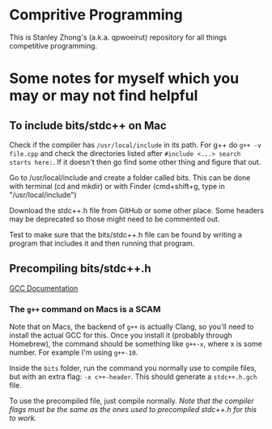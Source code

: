 # Compritive Programming

This is Stanley Zhong's (a.k.a. qpwoeirut) repository for all things competitive programming.


# Some notes for myself which you may or may not find helpful

## To include bits/stdc++ on Mac

Check if the compiler has `/usr/local/include` in its path.
For g++ do `g++ -v file.cpp` and check the directories listed after `#include <...> search starts here:`.
If it doesn't then go find some other thing and figure that out.

Go to /usr/local/include and create a folder called bits.
This can be done with terminal (cd and mkdir) or with Finder (cmd+shift+g, type in "/usr/local/include")

Download the stdc++.h file from GitHub or some other place. Some headers may be deprecated so those might need to be commented out.

Test to make sure that the bits/stdc++.h file can be found by writing a program that includes it and then running that program.


## Precompiling bits/stdc++.h

[GCC Documentation](https://gcc.gnu.org/onlinedocs/libstdc++/manual/using_headers.html)


### The `g++` command on Macs is a SCAM
Note that on Macs, the backend of `g++` is actually Clang, so you'll need to install the actual GCC for this.
Once you install it (probably through Homebrew), the command should be something like `g++-x`, where x is some number.
For example I'm using `g++-10`.

Inside the `bits` folder, run the command you normally use to compile files, but with an extra flag: `-x c++-header`.
This should generate a `stdc++.h.gch` file.

To use the precompiled file, just compile normally.
*Note that the compiler flags must be the same as the ones used to precompiled stdc++.h for this to work.*
